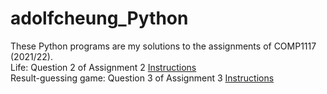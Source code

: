 # adolfcheung_Python
These Python programs are my solutions to the assignments of COMP1117 (2021/22). <br />
Life: Question 2 of Assignment 2 [Instructions](https://github.com/adolfcheung/adolfcheung_Python/files/8747339/question_2.pdf) <br />
Result-guessing game: Question 3 of Assignment 3 [Instructions](https://github.com/adolfcheung/adolfcheung_Python/files/8747345/1117B_A3_V2.pdf)<br />

